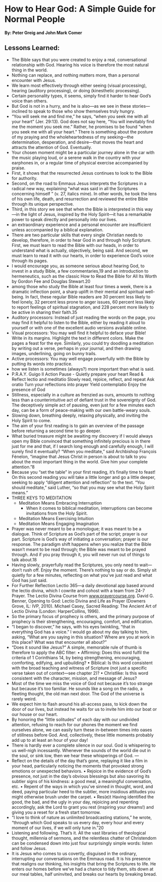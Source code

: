 # How to Hear God: A Simple Guide for Normal People
__By: Peter Greig and John Mark Comer__
## Lessons Learned:
- The Bible says that you were created to enjoy a real, conversational relationship with God. Hearing his voice is therefore the most natural thing in the world.
- Nothing can replace, and nothing matters more, than a personal encounter with Jesus.
- We learn most effectively through either seeing (visual processing), hearing (auditory processing), or doing (kinesthetic processing).
- Certain personality types, it seems, simply find it harder to hear God’s voice than others.
- But God is not in a hurry, and he is also—as we see in these stories—inclined to speak to those who show themselves truly hungry.
- “You will seek me and find me,” he says, “when you seek me with all your heart” (Jer. 29:13). God does not say here, “You will inevitably find me the moment you seek me.” Rather, he promises to be found “when you seek me with all your heart.” There is something about the posture of my praying and the wholeheartedness of my seeking—the determination, desperation, and desire—that moves the heart and attracts the attention of God. Eventually.
- Your chosen moment might be a particular journey alone in the car with the music playing loud, or a serene walk in the country with your earphones in, or a regular time of physical exercise accompanied by praise.
- First, it shows that the resurrected Jesus continues to look to the Bible for authority.
- Second, on the road to Emmaus Jesus interprets the Scriptures in a radical new way, explaining “what was said in all the Scriptures concerning himself ” (v. 27, italics mine). In other words, he took the lens of his own life, death, and resurrection and reviewed the entire Bible through its unique perspective.
- Third, in this story we see that when the Bible is interpreted in this way—in the light of Jesus, inspired by the Holy Spirit—it has a remarkable power to speak directly and personally into our lives.
- an extraordinary experience and a personal encounter are insufficient unless accompanied by a biblical explanation.
- There are two particular skills that every single Christian needs to develop, therefore, in order to hear God in and through holy Scripture. First, we must learn to read the Bible with our heads, in order to understand what is actually, objectively, being said. And second, we must learn to read it with our hearts, in order to experience God’s voice through its pages.
- I would encourage you, as someone serious about hearing God, to invest in a study Bible, a few commentaries,19 and an introduction to hermeneutics, such as the classic How to Read the Bible for All Its Worth by Gordon Fee and Douglas Stewart.20
- among those who study the Bible at least four times a week, there is a dramatic inflection point, a sharp uplift in their mental and spiritual well-being. In fact, these regular Bible readers are 30 percent less likely to feel lonely, 32 percent less prone to anger issues, 60 percent less likely to report feelings of spiritual stagnation, and 228 percent more likely to be active in sharing their faith.35
- Auditory processors: Instead of just reading the words on the page, you may find it helpful to listen to the Bible, either by reading it aloud to yourself or with one of the excellent audio versions available online.
- Visual processors: You may well find it helpful to deface your Bible! Write in its margins. Highlight the text in different colors. Make the pages a feast for the eye. Similarly, you could try doodling a meditation by writing out a verse, perhaps in your journal, and then drawing images, underlining, going on bunny trails.
- Active processors: You may well engage powerfully with the Bible by putting its words into practice.
- how we listen is sometimes (always?) more important than what is said.
- P.R.A.Y. Guigo II Action Pause - Quietly prepare your heart Read & Reflect lectio and meditatio Slowly read, rejoice, reflect, and repeat Ask oratio Turn your reflections into prayer Yield contemplatio Enjoy the presence of God
- Stillness, especially in a culture as frenzied as ours, amounts to nothing less than a counterintuitive act of defiant trust in the sovereignty of God. The deceptively simple act of pausing, even just for a few minutes each day, can be a form of peace-making with our own battle-weary souls.
- Slowing down, breathing deeply, relaxing physically, and inviting the Holy Spirit to come.
- The aim of your first reading is to gain an overview of the passage before returning a second time to go deeper.
- What buried treasure might be awaiting my discovery if I would always open my Bible convinced that something infinitely precious is in there just for me and that, if I search long enough and carefully enough, I will surely find it eventually? “When you meditate,” said Archbishop François Fénelon, “imagine that Jesus Christ in person is about to talk to you about the most important thing in the world. Give him your complete attention.”8
- Because you “set the table” in your first reading, it’s finally time to feast! On this second reading you will take a little longer and go a little deeper, seeking to apply “diligent attention and reflection” to the text. “You should meditate,” said Luther, “so that you may see what the Holy Spirit means.”
- THREE KEYS TO MEDITATION
    - Meditation Means Embracing Interruption
        - When it comes to biblical meditation, interruptions can become invitations from the Holy Spirit.
    - Meditation Means Exercising Intuition
    - Meditation Means Engaging Imagination
- Prayer was never meant to be a monologue; it was meant to be a dialogue. Think of Scripture as God’s part of the script; prayer is our part. Scripture is God’s way of initiating a conversation; prayer is our response. The paradigm shift happens when you realize that the Bible wasn’t meant to be read through; the Bible was meant to be prayed through. And if you pray through it, you will never run out of things to talk about.18
- Having slowly, prayerfully read the Scriptures, you only need to wait—don’t rush off. Enjoy the moment. There’s nothing to say or do. Simply sit quietly for a few minutes, reflecting on what you’ve just read and what God has just said.
- For Further Reflection Lectio 365—a daily devotional app based around the lectio divina, which I cowrite and cohost with a team from 24-7 Prayer. The Lectio Divina Course from www.prayercourse.org. David G. Benner, Opening to God: Lectio Divina and Life as Prayer (Downers Grove, IL: IVP, 2010). Michael Casey, Sacred Reading: The Ancient Art of Lectio Divina (London: HarperCollins, 1996).
- So the primary focus of prophecy is others, and the primary purpose of prophecy is their strengthening, encouraging, comfort, and edification.
- “I began to discover,” he says, with his eyes twinkling, “that in everything God has a voice.” I would go about my day talking to him, asking, “What are you saying in this situation? Where are you at work in this place? What was that encounter all about?”
- “Does it sound like Jesus?” A simple, memorable rule of thumb is therefore to apply the ABC filter: • Affirming: Does this word fulfil the criteria of 1 Corinthians 14, by being strengthening, encouraging, comforting, edifying, and upbuilding? • Biblical: Is this word consistent with the broad teaching and witness of Scripture (not just a specific verse taken out of context—see chapter 2)? • Christlike: Is this word consistent with the character, mission, and message of Jesus?
- Most of the time we miss the voice of God not because it’s too strange but because it’s too familiar. He sounds like a song on the radio, a fleeting thought, the old man next door. The God of the universe is rarely weird.
- We expect him to flash around his all-access pass, to kick down the door of our lives, but instead he waits for us to invite him into our boat or our house or our heart.
- By honoring the “little solitudes” of each day with our undivided attention, refusing to reach for our phones the moment we find ourselves alone, we can easily turn these in-between times into oases of stillness before God. And, collectively, these little moments probably add up to at least an hour of your day!
- There is hardly ever a complete silence in our soul. God is whispering to us well-nigh incessantly. Whenever the sounds of the world die out in the soul, or sink low, then we hear these whisperings of God. —
- Reflect on the details of the day that’s gone, replaying it like a film in your head, particularly noticing the moments that provoked strong emotions or unexpected behaviors. • Rejoice in the evidence of God’s presence, not just in the day’s obvious blessings but also savoring its subtler signs of his kindness: a good meal, a meaningful conversation, etc. • Repent of the ways in which you’ve sinned in thought, word, and deed, paying particular heed to the subtler, more insidious attitudes you might otherwise brush under the carpet. • Res(e)t Having identified the good, the bad, and the ugly in your day, rejoicing and repenting accordingly, ask the Lord to grant you rest (inspiring your dreams!) and giving you a reset for a fresh start tomorrow.
- “I love to think of nature as unlimited broadcasting stations,” he wrote, “through which God speaks to us every day, every hour and every moment of our lives, if we will only tune in.”20
- Listening and following. That’s it. All the vast libraries of theological thought, millennia of sermons, and the relentless chatter of Christendom can be condensed down into just four surprisingly simple words: listen and follow Jesus.
- It is Jesus who comes to us covertly, disguised in the ordinary, interrupting our conversations on the Emmaus road. It is his presence that realigns our thinking, his insights that bring the Scriptures to life. He enters our homes before we’ve had a chance to tidy them, sits down at our meal tables, half uninvited, and breaks our hearts by breaking bread.

